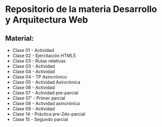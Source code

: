 # Repositorio de la materia Desarrollo y Arquitectura Web

## Material:
- Clase 01 - Actividad
- Clase 02 - Ejercitación HTML5
- Clase 03 - Rutas relativas
- Clase 03 - Actividad
- Clase 04 - Actividad
- Clase 04 - TP Asincrónico
- Clase 05 - Actividad Asincrónica
- Clase 06 - Actividad
- Clase 07 - Actividad pre-parcial
- Clase 07' - Primer parcial
- Clase 08 - Actividad asincrónica
- Clase 09 - Actividad
- Clase 14 - Práctica pre-2do-parcial
- Clase 15 - Segundo parcial

